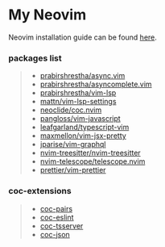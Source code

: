 # My Neovim 

Neovim installation guide can be found [here](https://github.com/neovim/neovim/wiki/Installing-Neovim).


### packages list
>
>- [prabirshrestha/async.vim](https://github.com/prabirshrestha/async.vim)
>- [prabirshrestha/asyncomplete.vim](https://github.com/prabirshrestha/asyncomplete.vim)
>- [prabirshrestha/vim-lsp](https://github.com/prabirshrestha/vim-lsp)
>- [mattn/vim-lsp-settings](https://github.com/mattn/vim-lsp-settings)
>- [neoclide/coc.nvim](https://github.com/neoclide/coc.nvim)
>- [pangloss/vim-javascript](https://github.com/pangloss/vim-javascript)
>- [leafgarland/typescript-vim](https://github.com/leafgarland/typescript-vim)
>- [maxmellon/vim-jsx-pretty](https://github.com/MaxMEllon/vim-jsx-pretty)
>- [jparise/vim-graphql](https://github.com/jparise/vim-graphql)
>- [nvim-treesitter/nvim-treesitter](https://github.com/nvim-treesitter/nvim-treesitter)
>- [nvim-telescope/telescope.nvim](https://github.com/nvim-telescope/telescope.nvim)
>- [prettier/vim-prettier](https://github.com/prettier/vim-prettier)


### coc-extensions
> - [coc-pairs](https://github.com/neoclide/coc-pairs)
> - [coc-eslint](https://github.com/neoclide/coc-eslint)
> - [coc-tsserver](https://github.com/neoclide/coc-tsserver)
> - [coc-json](https://github.com/neoclide/coc-json)





